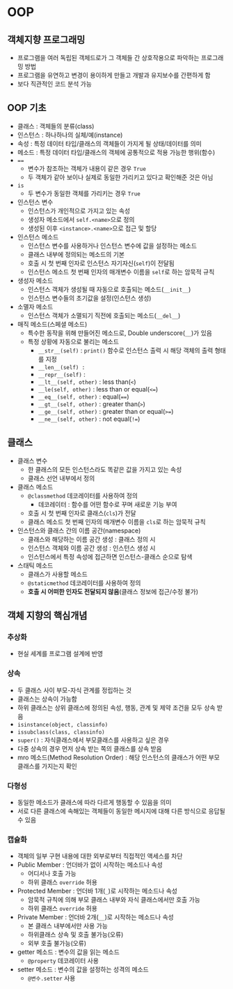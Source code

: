 # OOP

## 객체지향 프로그래밍

- 프로그램을 여러 독립된 객체드로가 그 객체들 간 상호작용으로 파악하는 프로그래밍 방법
- 프로그램을 유연하고 변경이 용이하게 만들고 개발과 유지보수를 간편하게 함
- 보다 직관적인 코드 분석 가능



## OOP 기초

- 클래스 : 객체들의 분류(class)
- 인스턴스 : 하나하나의 실체/예(instance)
- 속성 : 특정 데이터 타입/클래스의 객체들이 가지게 될 상태/데이터를 의미
- 메소드 : 특정 데이터 타입/클래스의 객체에 공통적으로 적용 가능한 행위(함수)
- `==`
  - 변수가 참조하는 객체가 내용이 같은 경우 `True`
  - 두 객체가 같아 보이나 실제로 동일한 가리키고 있다고 확인해준 것은 아님
- `is`
  - 두 변수가 동일한 객체를 가리키는 경우 `True`
- 인스턴스 변수
  - 인스턴스가 개인적으로 가지고 있는 속성
  - 생성자 메소드에서 `self.<name>`으로 정의
  - 생성된 이후 `<instance>.<name>`으로 접근 및 할당
- 인스턴스 메소드
  - 인스턴스 변수를 사용하거나 인스턴스 변수에 값을 설정하는 메소드
  - 클래스 내부에 정의되는 메소드의 기본
  - 호출 시 첫 번째 인자로 인스턴스 자기자신(`self`)이 전달됨
  - 인스턴스 메소드 첫 번째 인자의 매개변수 이름을 `self`로 하는 암묵적 규칙
- 생성자 메소드
  - 인스턴스 객체가 생성될 때 자동으로 호출되는 메소드(`__init__`)
  - 인스턴스 변수들의 초기값을 설정(인스턴스 생성)
- 소멸자 메소드
  - 인스턴스 객체가 소멸되기 직전에 호출되는 메소드(`__del__`)
- 매직 메소드(스페셜 메소드)
  - 특수한 동작을 위해 만들어진 메소드로, Double underscore(`__`)가 있음
  - 특정 상황에 자동으로 불리는 메소드
    - `__str__(self)` : `print()` 함수로 인스턴스 출력 시 해당 객체의 출력 형태를 지정
    - `__len__(self) : `
    - `__repr__(self)` : 
    - `__lt__(self, other)` : less than(`<`)
    - `__le(self, other)` : less than or equal(`<=`)
    - `__eq__(self, other)` : equal(`==`)
    - `__gt__(self, other)` : greater than(`>`)
    - `__ge__(self, other)` : greater than or equal(`>=`)
    - `__ne__(self, other)` : not equal(`!=`)



## 클래스

- 클래스 변수
  - 한 클래스의 모든 인스턴스라도 똑같은 값을 가지고 있는 속성
  - 클래스 선언 내부에서 정의
- 클래스 메소드
  - `@classmethod` 데코레이터를 사용하여 정의
    - 데코레이터 : 함수를 어떤 함수로 꾸며 새로운 기능 부여
  - 호출 시 첫 번째 인자로 클래스(`cls`)가 전달
  - 클래스 메소드 첫 번째 인자의 매개변수 이름을 `cls`로 하는 암묵적 규칙
- 인스턴스와 클래스 간의 이름 공간(namespace)
  - 클래스와 해당하는 이름 공간 생성 : 클래스 정의 시
  - 인스턴스 객체와 이름 공간 생성 : 인스턴스 생성 시
  - 인스턴스에서 특정 속성에 접근하면 인스턴스-클래스 순으로 탐색
- 스태틱 메소드
  - 클래스가 사용할 메소드
  - `@staticmethod` 데코레이터를 사용하여 정의
  - **호출 시 어떠한 인자도 전달되지 않음**(클래스 정보에 접근/수정 불가)



## 객체 지향의 핵심개념

### 추상화

- 현실 세계를 프로그램 설계에 반영



### 상속

- 두 클래스 사이 부모-자식 관계를 정립하는 것
- 클래스는 상속이 가능함
- 하위 클래스는 상위 클래스에 정의된 속성, 행동, 관계 및 제약 조건을 모두 상속 받음
- `isinstance(object, classinfo)`
- `issubclass(class, classinfo)`
- `super()` : 자식클래스에서 부모클래스를 사용하고 싶은 경우
- 다중 상속의 경우 먼저 상속 받는 쪽의 클래스를 상속 받음
- mro 메소드(Method Resolution Order) : 해당 인스턴스의 클래스가 어떤 부모 클래스를 가지는지 확인



### 다형성

- 동일한 메소드가 클래스에 따라 다르게 행동할 수 있음을 의미
- 서로 다른 클래스에 속해있는 객체들이 동일한 메시지에 대해 다른 방식으로 응답될 수 있음



### 캡슐화

- 객체의 일부 구현 내용에 대한 외부로부터 직접적인 액세스를 차단
- Public Member : 언더바가 없이 시작하는 메소드나 속성
  - 어디서나 호출 가능
  - 하위 클래스 `override` 허용
- Protected Member : 언더바 1개(`_`)로 시작하는 메소드나 속성
  - 암묵적 규칙에 의해 부모 클래스 내부와 자식 클래스에서만 호출 가능
  - 하위 클래스 `override` 허용
- Private Member : 언더바 2개(`__`)로 시작하는 메소드나 속성
  - 본 클래스 내부에서만 사용 가능
  - 하위클래스 상속 및 호출 불가능(오류)
  - 외부 호출 불가능(오류)
- getter 메소드 : 변수의 값을 읽는 메소드
  - `@property` 데코레이터 사용
- setter 메소드 : 변수의 값을 설정하는 성격의 메소드
  - `@변수.setter` 사용